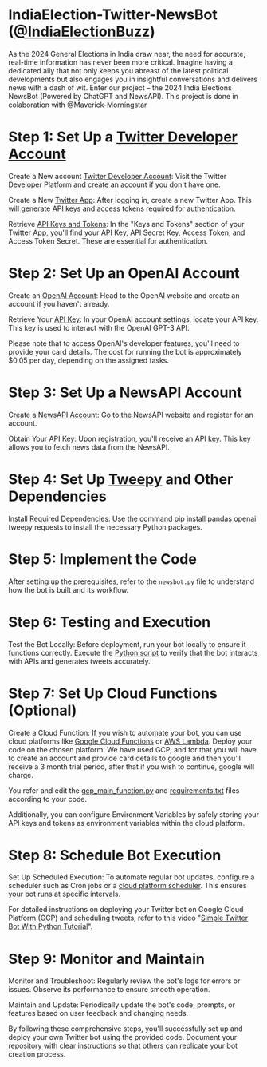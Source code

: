 # IndiaElection-Twitter-NewsBot ([@IndiaElectionBuzz](https://twitter.com/ElecBuzzIN))
As the 2024 General Elections in India draw near, the need for accurate, real-time information has never been more critical. Imagine having a dedicated ally that not only keeps you abreast of the latest political developments but also engages you in insightful conversations and delivers news with a dash of wit. Enter our project – the 2024 India Elections NewsBot (Powered by ChatGPT and NewsAPI).
This project is done in colaboration with @Maverick-Morningstar

# Step 1: Set Up a [Twitter Developer Account](https://developer.twitter.com/en/docs/developer-portal/overview)

Create a New account [Twitter Developer Account](https://developer.twitter.com/): Visit the Twitter Developer Platform and create an account if you don't have one.

Create a New [Twitter App](https://developer.twitter.com/apps): After logging in, create a new Twitter App. This will generate API keys and access tokens required for authentication.

Retrieve [API Keys and Tokens](https://developer.twitter.com/en/docs/authentication/oauth-1-0a/api-key-and-secret): In the "Keys and Tokens" section of your Twitter App, you'll find your API Key, API Secret Key, Access Token, and Access Token Secret. These are essential for authentication.

# Step 2: Set Up an OpenAI Account

Create an [OpenAI Account](https://auth0.openai.com/u/signup/identifier?state=hKFo2SBUS3NnYTFjQnUtRVZ0WDV0SlpPU3VaSHcycjBkbHl1QaFur3VuaXZlcnNhbC1sb2dpbqN0aWTZIE9hR2NuVXJaT3JkeWlEampQRGJzd2Q5eU1zbHowWnJIo2NpZNkgRFJpdnNubTJNdTQyVDNLT3BxZHR3QjNOWXZpSFl6d0Q): Head to the OpenAI website and create an account if you haven't already.

Retrieve Your [API Key](https://help.openai.com/en/articles/4936850-where-do-i-find-my-secret-api-key): In your OpenAI account settings, locate your API key. This key is used to interact with the OpenAI GPT-3 API.

Please note that to access OpenAI's developer features, you'll need to provide your card details. The cost for running the bot is approximately $0.05 per day, depending on the assigned tasks.

# Step 3: Set Up a NewsAPI Account

Create a [NewsAPI Account](https://newsapi.org/register): Go to the NewsAPI website and register for an account.

Obtain Your API Key: Upon registration, you'll receive an API key. This key allows you to fetch news data from the NewsAPI.

# Step 4: Set Up [Tweepy](https://www.tweepy.org/) and Other Dependencies

Install Required Dependencies: Use the command pip install pandas openai tweepy requests to install the necessary Python packages.

# Step 5: Implement the Code

After setting up the prerequisites, refer to the `newsbot.py` file to understand how the bot is built and its workflow.

# Step 6: Testing and Execution

Test the Bot Locally: Before deployment, run your bot locally to ensure it functions correctly. Execute the [Python script](https://colab.google/) to verify that the bot interacts with APIs and generates tweets accurately.

# Step 7: Set Up Cloud Functions (Optional)

Create a Cloud Function: If you wish to automate your bot, you can use cloud platforms like [Google Cloud Functions](https://cloud.google.com/functions/) or [AWS Lambda](https://aws.amazon.com/lambda/). Deploy your code on the chosen platform. We have used GCP, and for that you will have to create an account and provide card details to google and then you’ll receive a 3 month trial period, after that if you wish to continue, google will charge. 

You refer and edit the [gcp_main_function.py](https://github.com/Manas-Shrivastav/IndiaElection-Twitter-NewsBot/blob/main/gcp_main_function.py) and [requirements.txt](https://github.com/Manas-Shrivastav/IndiaElection-Twitter-NewsBot/blob/main/requirements.txt) files according to your code.

Additionally, you can configure Environment Variables by safely storing your API keys and tokens as environment variables within the cloud platform.

# Step 8: Schedule Bot Execution

Set Up Scheduled Execution: To automate regular bot updates, configure a scheduler such as Cron jobs or a [cloud platform scheduler](https://www.cloudthat.com/resources/blog/scheduling-cloud-functions-using-gcp-cloud-scheduler#:~:text=Cloud%20Scheduler%20is%20a%20fully%20managed%20service%20in,of%20tasks%2C%20eliminating%20the%20need%20for%20manual%20intervention.). This ensures your bot runs at specific intervals.

For detailed instructions on deploying your Twitter bot on Google Cloud Platform (GCP) and scheduling tweets, refer to this video "[Simple Twitter Bot With Python Tutorial](https://www.youtube.com/watch?v=83o6rU5XArs&t=1403s)".

# Step 9: Monitor and Maintain

Monitor and Troubleshoot: Regularly review the bot's logs for errors or issues. Observe its performance to ensure smooth operation.

Maintain and Update: Periodically update the bot's code, prompts, or features based on user feedback and changing needs.

By following these comprehensive steps, you'll successfully set up and deploy your own Twitter bot using the provided code. Document your repository with clear instructions so that others can replicate your bot creation process.

